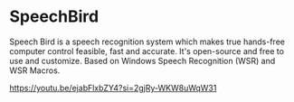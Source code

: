 # SpeechBird
Speech Bird is a speech recognition system which makes true hands-free computer control feasible, fast and accurate. It's open-source and free to use and customize. Based on Windows Speech Recognition (WSR) and WSR Macros.

https://youtu.be/ejabFlxbZY4?si=2gjRy-WKW8uWqW31
